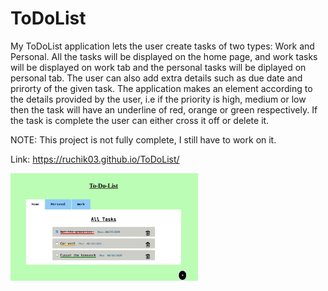 # ToDoList

 My ToDoList application lets the user create tasks of two types: Work and Personal.
 All the tasks will be displayed on the home page, and work tasks will be displayed 
 on work tab and the personal tasks will be diplayed on personal tab.
 The user can also add extra details such as due date and prirorty of the given task.
 The application makes an element according to the details provided by the user, i.e
 if the priority is high, medium or low then the task will have an underline of 
 red, orange or green respectively. If the task is complete the user can either 
 cross it off or delete it.

 NOTE: This project is not fully complete, I still have to work on it.
 
 Link: https://ruchik03.github.io/ToDoList/
 
  <img align="center" src = "dist/images/output.png" width = "300" >
